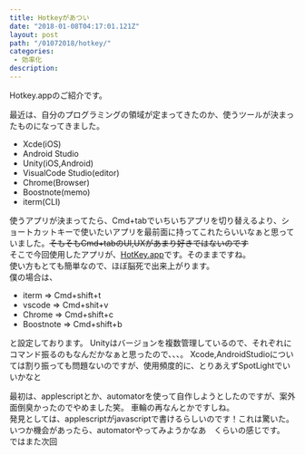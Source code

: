 ```yaml
---
title: Hotkeyがあつい
date: "2018-01-08T04:17:01.121Z"
layout: post
path: "/01072018/hotkey/"
categories:
 - 効率化
description: 
---
```

Hotkey.appのご紹介です。
<!--more-->
最近は、自分のプログラミングの領域が定まってきたのか、使うツールが決まったものになってきました。
- Xcde(iOS)
- Android Studio
- Unity(iOS,Android)
- VisualCode Studio(editor)
- Chrome(Browser)
- Boostnote(memo)
- iterm(CLI)  

使うアプリが決まってたら、Cmd+tabでいちいちアプリを切り替えるより、ショートカットキーで使いたいアプリを最前面に持ってこれたらいいなぁと思っていました。~~そもそもCmd+tabのUI,UXがあまり好きではないのです~~  
そこで今回使用したアプリが、[HotKey.app](https://itunes.apple.com/jp/app/hotkey-app/id975890633?mt=12)です。そのままですね。  
使い方もとても簡単なので、ほぼ脳死で出来上がります。  
僕の場合は、 
- iterm => Cmd+shift+t
- vscode => Cmd+shit+v
- Chrome => Cmd+shift+c
- Boostnote => Cmd+shift+b    

と設定しております。 Unityはバージョンを複数管理しているので、それぞれにコマンド振るのもなんだかなぁと思ったので、、、。 Xcode,AndroidStudioについては割り振っても問題ないのですが、使用頻度的に、とりあえずSpotLightでいいかなと
    
最初は、applescriptとか、automatorを使って自作しようとしたのですが、案外面倒臭かったのでやめました笑。
車輪の再なんとかですしね。  
発見としては、applescriptがjavascriptで書けるらしいのです！これは驚いた。  
いつか機会があったら、automatorやってみようかなあ　くらいの感じです。    
ではまた次回
